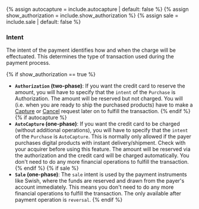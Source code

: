 {% assign autocapture = include.autocapture | default: false %}
{% assign show_authorization = include.show_authorization %}
{% assign sale = include.sale | default: false %}

### Intent

The intent of the payment identifies how and when the charge will be
effectuated. This determines the type of transaction used during the payment
process.

{% if show_authorization == true %}

*   **`Authorization` (two-phase)**: If you want the credit card to reserve the
    amount, you will have to specify that the `intent` of the `Purchase` is
    Authorization. The amount will be reserved but not charged.
    You will (i.e. when you are ready to ship the purchased products) have to
    make a [Capture][capture] or [Cancel][cancel] request later on to fulfill
    the transaction.
{% endif %}
{% if autocapture %}
*   **`AutoCapture` (one-phase)**: If you want the credit card to be charged
    (without additional operations), you will have to specify that the
    `intent` of the `Purchase` is `AutoCapture`. This is normally only allowed if
    the payer purchases digital products with instant delivery/shipment.
    Check with your acquirer before using this feature. The amount will be
    reserved via the authorization and the credit card will be charged
    automatically. You don't need to do any more financial
    operations to fulfill the transaction.
{% endif %}
{% if sale %}
*   **`Sale` (one-phase)**: The `sale` intent is used by the payment instruments
    like Swish, where the funds are reserved and drawn from the payer's account
    immediately. This means you don't need to do any more financial operations to
    fulfill the transaction. The only available after payment operation is
    `reversal`.
{% endif %}

[capture]: ./after-payment#capture
[cancel]: ./after-payment#cancel
